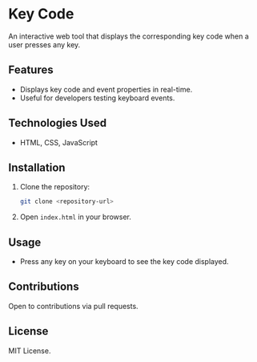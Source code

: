 # Key Code

An interactive web tool that displays the corresponding key code when a user presses any key.

## Features
- Displays key code and event properties in real-time.
- Useful for developers testing keyboard events.

## Technologies Used
- HTML, CSS, JavaScript

## Installation
1. Clone the repository:
   ```sh
   git clone <repository-url>
   ```
2. Open `index.html` in your browser.

## Usage
- Press any key on your keyboard to see the key code displayed.

## Contributions
Open to contributions via pull requests.

## License
MIT License.
